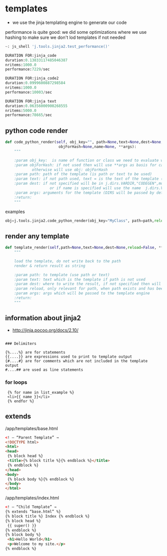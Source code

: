 # templates

- we use the jinja templating engine to generate our code

performance is quite good:
we did some optimizations where we use hashing to make sure we don't lod templates if not needed

```python
~: js_shell 'j.tools.jinja2.test_performance()'

DURATION FOR:jinja_code
duration:0.13833117485046387
nritems:1000.0
performance:7229/sec

DURATION FOR:jinja_code2
duration:0.0999600887298584
nritems:1000.0
performance:10003/sec

DURATION FOR:jinja text
duration:0.06356000900268555
nritems:5000.0
performance:78665/sec
```

## python code render

```python
def code_python_render(self, obj_key="", path=None,text=None,dest=None,
                        objForHash=None,name=None, **args):
    """

    :param obj_key:  is name of function or class we need to evaluate when the code get's loaded
    :param objForHash: if not used then will use **args as basis for calculating if we need to render again,
            otherwise will use obj: objForHash
    :param path: path of the template (is path or text to be used)
    :param text: if not path used, text = is the text of the template (the content)
    :param dest: if not specified will be in j.dirs.VARDIR,"CODEGEN",md5+".py" (md5 is md5 of template+msgpack of args)
                    or if name is specified will use the name  j.dirs.VARDIR,"CODEGEN",name+".py
    :param args: arguments for the template (DIRS will be passed by default)
    :return:
    """
```

examples

```python
obj=j.tools.jinja2.code_python_render(obj_key="MyClass", path=path,reload=True, name="name:%s"%1)
```

## render any template

```python
def template_render(self,path=None,text=None,dest=None,reload=False, **args):
    """

    load the template, do not write back to the path
    render & return result as string

    :param path: to template (use path or text)
    :param text: text which is the template if path is not used
    :param dest: where to write the result, if not specified then will just return the rendered text
    :param reload, only relevant for path, when path exists and has been loaded before will not load again (only cached in memory)
    :param args: args which will be passed to the template engine
    :return:
    """
```

## information about jinja2

- http://jinja.pocoo.org/docs/2.10/

```

### Delimiters

{%....%} are for statements
{{....}} are expressions used to print to template output
{#....#} are for comments which are not included in the template output
#....## are used as line statements
```
### for loops

```
 {% for name in list_example %}
 <li>{{ name }}</li>
 {% endfor %}
```

## extends

/app/templates/base.html

```html
<! — “Parent Template” →
<!DOCTYPE html>
<html>
<head>
 {% block head %}
 <title>{% block title %}{% endblock %}</title>
 {% endblock %}
</head>
<body>
 {% block body %}{% endblock %}
</body>
</html>
```

/app/templates/index.html

```html
<! — “Child Template” →
{% extends “base.html” %}
{% block title %} Index {% endblock %}
{% block head %}
 {{ super() }}
{% endblock %}
{% block body %}
 <h1>Hello World</h1>
 <p>Welcome to my site.</p>
{% endblock %}
```

